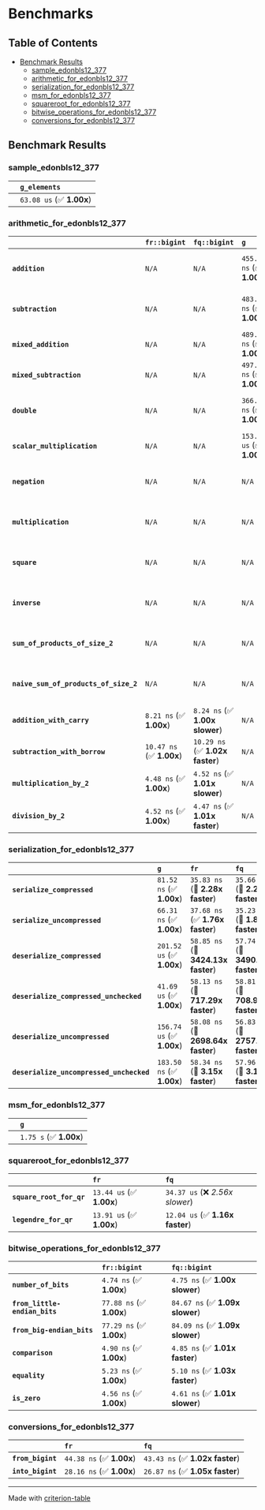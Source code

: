 # Benchmarks

## Table of Contents

- [Benchmark Results](#benchmark-results)
    - [sample_edonbls12_377](#sample_edonbls12_377)
    - [arithmetic_for_edonbls12_377](#arithmetic_for_edonbls12_377)
    - [serialization_for_edonbls12_377](#serialization_for_edonbls12_377)
    - [msm_for_edonbls12_377](#msm_for_edonbls12_377)
    - [squareroot_for_edonbls12_377](#squareroot_for_edonbls12_377)
    - [bitwise_operations_for_edonbls12_377](#bitwise_operations_for_edonbls12_377)
    - [conversions_for_edonbls12_377](#conversions_for_edonbls12_377)

## Benchmark Results

### sample_edonbls12_377

|        | `g_elements`              |
|:-------|:------------------------- |
|        | `63.08 us` (✅ **1.00x**)  |

### arithmetic_for_edonbls12_377

|                                       | `fr::bigint`             | `fq::bigint`                    | `g`                       | `fq`                             | `fr`                              |
|:--------------------------------------|:-------------------------|:--------------------------------|:--------------------------|:---------------------------------|:--------------------------------- |
| **`addition`**                        | `N/A`                    | `N/A`                           | `455.12 ns` (✅ **1.00x**) | `10.50 ns` (🚀 **43.35x faster**) | `10.27 ns` (🚀 **44.32x faster**)  |
| **`subtraction`**                     | `N/A`                    | `N/A`                           | `483.72 ns` (✅ **1.00x**) | `10.99 ns` (🚀 **44.01x faster**) | `10.96 ns` (🚀 **44.12x faster**)  |
| **`mixed_addition`**                  | `N/A`                    | `N/A`                           | `489.04 ns` (✅ **1.00x**) | `N/A`                            | `N/A`                             |
| **`mixed_subtraction`**               | `N/A`                    | `N/A`                           | `497.22 ns` (✅ **1.00x**) | `N/A`                            | `N/A`                             |
| **`double`**                          | `N/A`                    | `N/A`                           | `366.26 ns` (✅ **1.00x**) | `10.27 ns` (🚀 **35.66x faster**) | `6.18 ns` (🚀 **59.27x faster**)   |
| **`scalar_multiplication`**           | `N/A`                    | `N/A`                           | `153.80 us` (✅ **1.00x**) | `N/A`                            | `N/A`                             |
| **`negation`**                        | `N/A`                    | `N/A`                           | `N/A`                     | `7.74 ns` (✅ **1.02x slower**)   | `7.56 ns` (✅ **1.00x**)           |
| **`multiplication`**                  | `N/A`                    | `N/A`                           | `N/A`                     | `47.15 ns` (✅ **1.01x faster**)  | `47.69 ns` (✅ **1.00x**)          |
| **`square`**                          | `N/A`                    | `N/A`                           | `N/A`                     | `38.33 ns` (✅ **1.00x faster**)  | `38.34 ns` (✅ **1.00x**)          |
| **`inverse`**                         | `N/A`                    | `N/A`                           | `N/A`                     | `7.33 us` (✅ **1.07x slower**)   | `6.87 us` (✅ **1.00x**)           |
| **`sum_of_products_of_size_2`**       | `N/A`                    | `N/A`                           | `N/A`                     | `63.31 ns` (✅ **1.14x faster**)  | `72.32 ns` (✅ **1.00x**)          |
| **`naive_sum_of_products_of_size_2`** | `N/A`                    | `N/A`                           | `N/A`                     | `100.13 ns` (✅ **1.01x slower**) | `98.89 ns` (✅ **1.00x**)          |
| **`addition_with_carry`**             | `8.21 ns` (✅ **1.00x**)  | `8.24 ns` (✅ **1.00x slower**)  | `N/A`                     | `N/A`                            | `N/A`                             |
| **`subtraction_with_borrow`**         | `10.47 ns` (✅ **1.00x**) | `10.29 ns` (✅ **1.02x faster**) | `N/A`                     | `N/A`                            | `N/A`                             |
| **`multiplication_by_2`**             | `4.48 ns` (✅ **1.00x**)  | `4.52 ns` (✅ **1.01x slower**)  | `N/A`                     | `N/A`                            | `N/A`                             |
| **`division_by_2`**                   | `4.52 ns` (✅ **1.00x**)  | `4.47 ns` (✅ **1.01x faster**)  | `N/A`                     | `N/A`                            | `N/A`                             |

### serialization_for_edonbls12_377

|                                          | `g`                       | `fr`                               | `fq`                                |
|:-----------------------------------------|:--------------------------|:-----------------------------------|:----------------------------------- |
| **`serialize_compressed`**               | `81.52 ns` (✅ **1.00x**)  | `35.83 ns` (🚀 **2.28x faster**)    | `35.66 ns` (🚀 **2.29x faster**)     |
| **`serialize_uncompressed`**             | `66.31 ns` (✅ **1.00x**)  | `37.68 ns` (✅ **1.76x faster**)    | `35.23 ns` (🚀 **1.88x faster**)     |
| **`deserialize_compressed`**             | `201.52 us` (✅ **1.00x**) | `58.85 ns` (🚀 **3424.13x faster**) | `57.74 ns` (🚀 **3490.11x faster**)  |
| **`deserialize_compressed_unchecked`**   | `41.69 us` (✅ **1.00x**)  | `58.13 ns` (🚀 **717.29x faster**)  | `58.81 ns` (🚀 **708.96x faster**)   |
| **`deserialize_uncompressed`**           | `156.74 us` (✅ **1.00x**) | `58.08 ns` (🚀 **2698.64x faster**) | `56.83 ns` (🚀 **2757.93x faster**)  |
| **`deserialize_uncompressed_unchecked`** | `183.50 ns` (✅ **1.00x**) | `58.34 ns` (🚀 **3.15x faster**)    | `57.96 ns` (🚀 **3.17x faster**)     |

### msm_for_edonbls12_377

|        | `g`                     |
|:-------|:----------------------- |
|        | `1.75 s` (✅ **1.00x**)  |

### squareroot_for_edonbls12_377

|                          | `fr`                     | `fq`                             |
|:-------------------------|:-------------------------|:-------------------------------- |
| **`square_root_for_qr`** | `13.44 us` (✅ **1.00x**) | `34.37 us` (❌ *2.56x slower*)    |
| **`legendre_for_qr`**    | `13.91 us` (✅ **1.00x**) | `12.04 us` (✅ **1.16x faster**)  |

### bitwise_operations_for_edonbls12_377

|                               | `fr::bigint`             | `fq::bigint`                     |
|:------------------------------|:-------------------------|:-------------------------------- |
| **`number_of_bits`**          | `4.74 ns` (✅ **1.00x**)  | `4.75 ns` (✅ **1.00x slower**)   |
| **`from_little-endian_bits`** | `77.88 ns` (✅ **1.00x**) | `84.67 ns` (✅ **1.09x slower**)  |
| **`from_big-endian_bits`**    | `77.29 ns` (✅ **1.00x**) | `84.09 ns` (✅ **1.09x slower**)  |
| **`comparison`**              | `4.90 ns` (✅ **1.00x**)  | `4.85 ns` (✅ **1.01x faster**)   |
| **`equality`**                | `5.23 ns` (✅ **1.00x**)  | `5.10 ns` (✅ **1.03x faster**)   |
| **`is_zero`**                 | `4.56 ns` (✅ **1.00x**)  | `4.61 ns` (✅ **1.01x slower**)   |

### conversions_for_edonbls12_377

|                   | `fr`                     | `fq`                             |
|:------------------|:-------------------------|:-------------------------------- |
| **`from_bigint`** | `44.38 ns` (✅ **1.00x**) | `43.43 ns` (✅ **1.02x faster**)  |
| **`into_bigint`** | `28.16 ns` (✅ **1.00x**) | `26.87 ns` (✅ **1.05x faster**)  |

---
Made with [criterion-table](https://github.com/nu11ptr/criterion-table)

